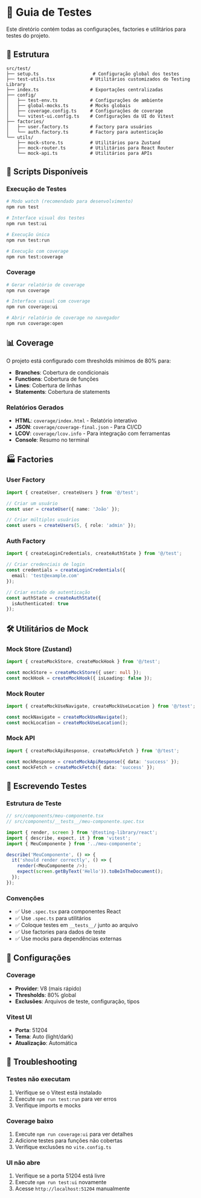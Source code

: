 # 🧪 Guia de Testes

Este diretório contém todas as configurações, factories e utilitários para testes do projeto.

## 📁 Estrutura

```
src/test/
├── setup.ts                    # Configuração global dos testes
├── test-utils.tsx             # Utilitários customizados do Testing Library
├── index.ts                   # Exportações centralizadas
├── config/
│   ├── test-env.ts            # Configurações de ambiente
│   ├── global-mocks.ts        # Mocks globais
│   ├── coverage.config.ts     # Configurações de coverage
│   └── vitest-ui.config.ts    # Configurações da UI do Vitest
├── factories/
│   ├── user.factory.ts        # Factory para usuários
│   └── auth.factory.ts        # Factory para autenticação
└── utils/
    ├── mock-store.ts          # Utilitários para Zustand
    ├── mock-router.ts         # Utilitários para React Router
    └── mock-api.ts            # Utilitários para APIs
```

## 🚀 Scripts Disponíveis

### Execução de Testes
```bash
# Modo watch (recomendado para desenvolvimento)
npm run test

# Interface visual dos testes
npm run test:ui

# Execução única
npm run test:run

# Execução com coverage
npm run test:coverage
```

### Coverage
```bash
# Gerar relatório de coverage
npm run coverage

# Interface visual com coverage
npm run coverage:ui

# Abrir relatório de coverage no navegador
npm run coverage:open
```

## 📊 Coverage

O projeto está configurado com thresholds mínimos de 80% para:
- **Branches**: Cobertura de condicionais
- **Functions**: Cobertura de funções
- **Lines**: Cobertura de linhas
- **Statements**: Cobertura de statements

### Relatórios Gerados
- **HTML**: `coverage/index.html` - Relatório interativo
- **JSON**: `coverage/coverage-final.json` - Para CI/CD
- **LCOV**: `coverage/lcov.info` - Para integração com ferramentas
- **Console**: Resumo no terminal

## 🏭 Factories

### User Factory
```typescript
import { createUser, createUsers } from '@/test';

// Criar um usuário
const user = createUser({ name: 'João' });

// Criar múltiplos usuários
const users = createUsers(5, { role: 'admin' });
```

### Auth Factory
```typescript
import { createLoginCredentials, createAuthState } from '@/test';

// Criar credenciais de login
const credentials = createLoginCredentials({ 
  email: 'test@example.com' 
});

// Criar estado de autenticação
const authState = createAuthState({ 
  isAuthenticated: true 
});
```

## 🛠️ Utilitários de Mock

### Mock Store (Zustand)
```typescript
import { createMockStore, createMockHook } from '@/test';

const mockStore = createMockStore({ user: null });
const mockHook = createMockHook({ isLoading: false });
```

### Mock Router
```typescript
import { createMockUseNavigate, createMockUseLocation } from '@/test';

const mockNavigate = createMockUseNavigate();
const mockLocation = createMockUseLocation();
```

### Mock API
```typescript
import { createMockApiResponse, createMockFetch } from '@/test';

const mockResponse = createMockApiResponse({ data: 'success' });
const mockFetch = createMockFetch({ data: 'success' });
```

## 📝 Escrevendo Testes

### Estrutura de Teste
```typescript
// src/components/meu-componente.tsx
// src/components/__tests__/meu-componente.spec.tsx

import { render, screen } from '@testing-library/react';
import { describe, expect, it } from 'vitest';
import { MeuComponente } from '../meu-componente';

describe('MeuComponente', () => {
  it('should render correctly', () => {
    render(<MeuComponente />);
    expect(screen.getByText('Hello')).toBeInTheDocument();
  });
});
```

### Convenções
- ✅ Use `.spec.tsx` para componentes React
- ✅ Use `.spec.ts` para utilitários
- ✅ Coloque testes em `__tests__/` junto ao arquivo
- ✅ Use factories para dados de teste
- ✅ Use mocks para dependências externas

## 🔧 Configurações

### Coverage
- **Provider**: V8 (mais rápido)
- **Thresholds**: 80% global
- **Exclusões**: Arquivos de teste, configuração, tipos

### Vitest UI
- **Porta**: 51204
- **Tema**: Auto (light/dark)
- **Atualização**: Automática

## 🐛 Troubleshooting

### Testes não executam
1. Verifique se o Vitest está instalado
2. Execute `npm run test:run` para ver erros
3. Verifique imports e mocks

### Coverage baixo
1. Execute `npm run coverage:ui` para ver detalhes
2. Adicione testes para funções não cobertas
3. Verifique exclusões no `vite.config.ts`

### UI não abre
1. Verifique se a porta 51204 está livre
2. Execute `npm run test:ui` novamente
3. Acesse `http://localhost:51204` manualmente
